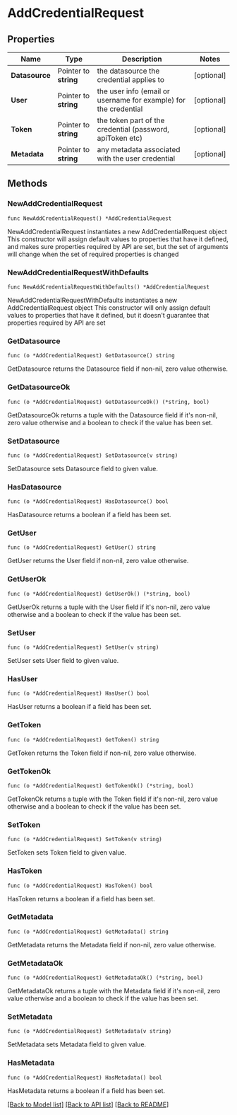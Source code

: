 # AddCredentialRequest

## Properties

Name | Type | Description | Notes
------------ | ------------- | ------------- | -------------
**Datasource** | Pointer to **string** | the datasource the credential applies to | [optional] 
**User** | Pointer to **string** | the user info (email or username for example) for the credential | [optional] 
**Token** | Pointer to **string** | the token part of the credential (password, apiToken etc) | [optional] 
**Metadata** | Pointer to **string** | any metadata associated with the user credential | [optional] 

## Methods

### NewAddCredentialRequest

`func NewAddCredentialRequest() *AddCredentialRequest`

NewAddCredentialRequest instantiates a new AddCredentialRequest object
This constructor will assign default values to properties that have it defined,
and makes sure properties required by API are set, but the set of arguments
will change when the set of required properties is changed

### NewAddCredentialRequestWithDefaults

`func NewAddCredentialRequestWithDefaults() *AddCredentialRequest`

NewAddCredentialRequestWithDefaults instantiates a new AddCredentialRequest object
This constructor will only assign default values to properties that have it defined,
but it doesn't guarantee that properties required by API are set

### GetDatasource

`func (o *AddCredentialRequest) GetDatasource() string`

GetDatasource returns the Datasource field if non-nil, zero value otherwise.

### GetDatasourceOk

`func (o *AddCredentialRequest) GetDatasourceOk() (*string, bool)`

GetDatasourceOk returns a tuple with the Datasource field if it's non-nil, zero value otherwise
and a boolean to check if the value has been set.

### SetDatasource

`func (o *AddCredentialRequest) SetDatasource(v string)`

SetDatasource sets Datasource field to given value.

### HasDatasource

`func (o *AddCredentialRequest) HasDatasource() bool`

HasDatasource returns a boolean if a field has been set.

### GetUser

`func (o *AddCredentialRequest) GetUser() string`

GetUser returns the User field if non-nil, zero value otherwise.

### GetUserOk

`func (o *AddCredentialRequest) GetUserOk() (*string, bool)`

GetUserOk returns a tuple with the User field if it's non-nil, zero value otherwise
and a boolean to check if the value has been set.

### SetUser

`func (o *AddCredentialRequest) SetUser(v string)`

SetUser sets User field to given value.

### HasUser

`func (o *AddCredentialRequest) HasUser() bool`

HasUser returns a boolean if a field has been set.

### GetToken

`func (o *AddCredentialRequest) GetToken() string`

GetToken returns the Token field if non-nil, zero value otherwise.

### GetTokenOk

`func (o *AddCredentialRequest) GetTokenOk() (*string, bool)`

GetTokenOk returns a tuple with the Token field if it's non-nil, zero value otherwise
and a boolean to check if the value has been set.

### SetToken

`func (o *AddCredentialRequest) SetToken(v string)`

SetToken sets Token field to given value.

### HasToken

`func (o *AddCredentialRequest) HasToken() bool`

HasToken returns a boolean if a field has been set.

### GetMetadata

`func (o *AddCredentialRequest) GetMetadata() string`

GetMetadata returns the Metadata field if non-nil, zero value otherwise.

### GetMetadataOk

`func (o *AddCredentialRequest) GetMetadataOk() (*string, bool)`

GetMetadataOk returns a tuple with the Metadata field if it's non-nil, zero value otherwise
and a boolean to check if the value has been set.

### SetMetadata

`func (o *AddCredentialRequest) SetMetadata(v string)`

SetMetadata sets Metadata field to given value.

### HasMetadata

`func (o *AddCredentialRequest) HasMetadata() bool`

HasMetadata returns a boolean if a field has been set.


[[Back to Model list]](../README.md#documentation-for-models) [[Back to API list]](../README.md#documentation-for-api-endpoints) [[Back to README]](../README.md)


